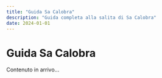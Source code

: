```yaml
---
title: "Guida Sa Calobra"
description: "Guida completa alla salita di Sa Calobra"
date: 2024-01-01
---
```


# Guida Sa Calobra

Contenuto in arrivo...
